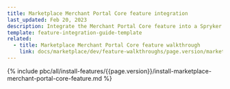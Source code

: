 ```yaml
---
title: Marketplace Merchant Portal Core feature integration
last_updated: Feb 20, 2023
description: Integrate the Merchant Portal Core feature into a Spryker project.
template: feature-integration-guide-template
related:
  - title: Marketplace Merchant Portal Core feature walkthrough
    link: docs/marketplace/dev/feature-walkthroughs/page.version/marketplace-merchant-portal-core-feature-walkthrough/marketplace-merchant-portal-core-feature-walkthrough.html
---
```


{% include pbc/all/install-features/{{page.version}}/install-marketplace-merchant-portal-core-feature.md %} <!-- To edit, see /_includes/pbc/all/install-features/202304.0/install-marketplace-merchant-portal-core-feature.md -->
